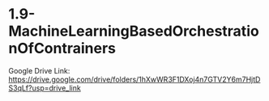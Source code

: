 # 1.9-MachineLearningBasedOrchestrationOfContrainers
Google Drive Link: https://drive.google.com/drive/folders/1hXwWR3F1DXoj4n7GTV2Y6m7HjtDS3qLf?usp=drive_link
